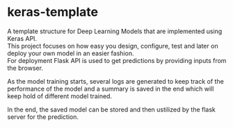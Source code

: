 # keras-template
A template structure for Deep Learning Models that are implemented using Keras API.  
This project focuses on how easy you design, configure, test and later on deploy your own model in an easier fashion.  
For deployment Flask API is used to get predictions by providing inputs from the browser.  
  
As the model training starts, several logs are generated to keep track of the performance of the model and a summary is saved in the end which will keep hold of different model trained.  

In the end, the saved model can be stored and then ustilized by the flask server for the prediction.  
